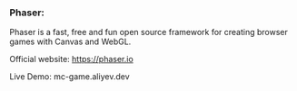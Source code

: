 ### Phaser:
Phaser is a fast, free and fun open source framework for creating browser games with Canvas and WebGL.

Official website: https://phaser.io

Live Demo: mc-game.aliyev.dev
